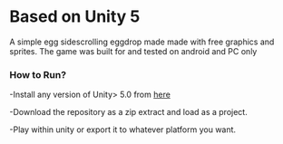 # Based on Unity 5
A simple egg sidescrolling eggdrop made made with free graphics and sprites.
The game was built for and tested on android and PC only

### How to Run?

-Install any version of Unity> 5.0 from [here](https://unity3d.com/get-unity/download)

-Download the repository as a zip extract and load as a project.

-Play within unity or export it to whatever platform you want.
